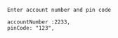             
            Enter account number and pin code
     
            accountNumber :2233,
            pinCode: "123",
